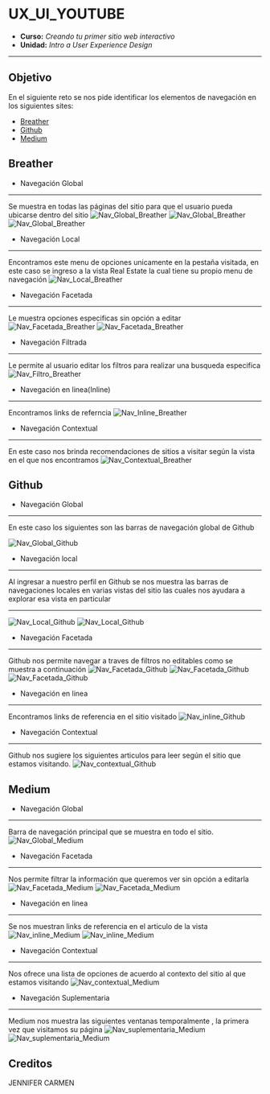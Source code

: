 # UX_UI_YOUTUBE

* **Curso:** _Creando tu primer sitio web interactivo_
* **Unidad:** _Intro a User Experience Design_

***
## Objetivo
En el siguiente reto se nos pide identificar los elementos de navegación en los siguientes sites:

- [Breather](https://breather.com/)
- [Github](https://github.com/)
- [Medium](https://medium.com/)

## Breather
* Navegación Global
***
Se muestra en todas las páginas del sitio para que el usuario pueda ubicarse dentro del sitio
![Nav_Global_Breather](assets/images/Breather/Global_breather.PNG)
![Nav_Global_Breather](assets/images/Breather/Global_breather1.PNG)
![Nav_Global_Breather](assets/images/Breather/Global_breather2.PNG)
* Navegación Local
***
Encontramos este menu de opciones unicamente en la pestaña visitada, en este caso se ingreso a la vista Real Estate la cual tiene su propio menu de navegación
![Nav_Local_Breather](assets/images/Breather/Local_breather.PNG)
* Navegación Facetada
***
Le muestra opciones especificas sin opción a editar
![Nav_Facetada_Breather](assets/images/Breather/Facetada_breather.PNG)
![Nav_Facetada_Breather](assets/images/Breather/Facetada_breather1.PNG)
* Navegación Filtrada
***
Le permite al usuario editar los filtros para realizar una busqueda especifica
![Nav_Filtro_Breather](assets/images/Breather/Filtro_breather.PNG)
* Navegación en linea(Inline)
***
Encontramos links de referncia
![Nav_Inline_Breather](assets/images/Breather/inline_breather.PNG)
* Navegación Contextual
***
En este caso nos brinda recomendaciones de sitios a visitar según la vista en el que nos encontramos
![Nav_Contextual_Breather](assets/images/Breather/contextual_breather.PNG)

## Github
* Navegación Global
***
En este caso los siguientes son las barras de navegación global de Github

![Nav_Global_Github](assets/images/Github/Global_Github.PNG)

* Navegación local
***
Al ingresar a nuestro perfil en Github se nos muestra las barras de navegaciones locales en varias vistas del sitio las cuales nos ayudara a explorar esa vista en particular 
***
![Nav_Local_Github](assets/images/Github/local_Github.PNG)
![Nav_Local_Github](assets/images/Github/local_Github1.PNG)
* Navegación Facetada
***
Github nos permite navegar a traves de filtros no editables como se muestra a continuación
![Nav_Facetada_Github](assets/images/Github/Facetada_Github2.PNG)
![Nav_Facetada_Github](assets/images/Github/Facetada_Github.PNG)
![Nav_Facetada_Github](assets/images/Github/Facetada_Github1.PNG)
* Navegación en linea
***
Encontramos links de referencia en el sitio visitado
![Nav_inline_Github](assets/images/Github/inline_Github.PNG)
* Navegación Contextual
***
Github nos sugiere los siguientes articulos para leer según el sitio que estamos visitando.
![Nav_contextual_Github](assets/images/Github/contextual_Github.PNG)

## Medium
* Navegación Global
***
Barra de navegación principal que se muestra en todo el sitio.
![Nav_Global_Medium](assets/images/Medium/Global_medium.PNG)
* Navegación Facetada
***
Nos permite filtrar la información que queremos ver sin opción a editarla 
![Nav_Facetada_Medium](assets/images/Medium/Facetada_medium.PNG)
![Nav_Facetada_Medium](assets/images/Medium/Facetada_medium1.PNG)
* Navegación en linea
***
Se nos muestran links de referencia en el articulo de la vista
![Nav_inline_Medium](assets/images/Medium/inline_medium1.PNG)
![Nav_inline_Medium](assets/images/Medium/inline_medium.PNG)
* Navegación Contextual
***
Nos ofrece una lista de opciones de acuerdo al contexto del sitio al que estamos visitando
![Nav_contextual_Medium](assets/images/Medium/Contextual_medium.PNG)
* Navegación Suplementaria
***
Medium nos muestra las siguientes ventanas temporalmente , la primera vez que visitamos su página
![Nav_suplementaria_Medium](assets/images/Medium/suplementaria_medium.PNG)
![Nav_suplementaria_Medium](assets/images/Medium/suplementaria_medium1.PNG)


 
 ## Creditos

 JENNIFER CARMEN